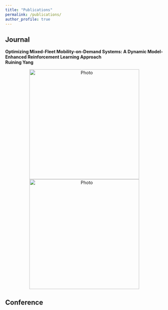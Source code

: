 ```yaml
---
title: "Publications"
permalink: /publications/
author_profile: true
---
```



## Journal
<b>Optimizing Mixed-Fleet Mobility-on-Demand Systems: A Dynamic Model-Enhanced Reinforcement Learning Approach</b><br>
<b>Ruining Yang</b>

<p align="center">
  <img src="https://520yrn.github.io//files/1.png" alt="Photo" style="width: 350px;"/>
  <img src="https://520yrn.github.io//files/2.png" alt="Photo" style="width: 350px;"/>
</p>

## Conference

